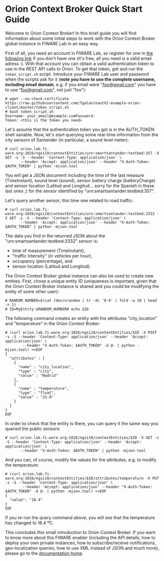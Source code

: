 # Orion Context Broker Quick Start Guide

Welcome to Orion Context Broker! In this brief guide you will find information about some initial steps to work with the Orion Context Broker global instance in FIWARE Lab in an easy way.

First of all, you need an account in FIWARE Lab, so register for one in [the following link](https://account.lab.fiware.org/users/sign_up) if you don't have one (it's free, all you need is a valid email adress :). With that account you can obtain a valid authentication token to use in the REST API calls to Orion. To get that token, get and run the `token_script.sh` script. Introduce your FIWARE Lab user and password when the scripts ask for it (**note you have to use the complete username, including email domain**, e.g. if you email were "foo@gmail.com" you have to use "foo@gmail.com", not just "foo"):

    # wget --no-check-certificate https://raw.githubusercontent.com/fgalan/oauth2-example-orion-client/master/token_script.sh
    # bash token_script.sh
    Username: your_email@example.comPassword:
    Token: <this is the token you need>

Let's assume that the authentication token you got is in the AUTH_TOKEN shell variable. Now, let's start querying some real-time information from the city sensors of Santander (in particular, a sound level meter):

    # curl orion.lab.fi-ware.org:1026/ngsi10/contextEntities/urn:smartsantander:testbed:357 -X GET -s -S --header 'Content-Type: application/json' \
           --header 'Accept: application/json' --header "X-Auth-Token: $AUTH_TOKEN" | python -mjson.tool

You will get a JSON document including the time of the last measure (TimeInstant), sound level (sound), sensor battery charge (batteryCharge) and sensor location (Latitud and Longitud... sorry for the Spanish in these last ones ;) for the sensor identified by "urn:smartsantander:testbed:357".

Let's query another sensor, this time one related to road traffic:

    # curl orion.lab.fi-ware.org:1026/ngsi10/contextEntities/urn:smartsantander:testbed:3332 -X GET -s -S --header 'Content-Type: application/json' \
           --header 'Accept: application/json' --header "X-Auth-Token: $AUTH_TOKEN" | python -mjson.tool

The data you find in the returned JSON about the "urn:smartsantander:testbed:3332" sensor is:

* time of measurement (TimeInstant),
* "traffic intensity" (in vehicles per hour),
* occupancy (percentage), and
* sensor location (Latitud and Longitud).

The Orion Context Broker global instance can also be used to create new entities. First, chose a unique entity ID (uniqueness is important, given that the Orion Context Broker instance is shared and you could be modifying the entity of some other user):

    # RANDOM_NUMBER=$(cat /dev/urandom | tr -dc '0-9' | fold -w 10 | head -n 1)
    # ID=MyEntity-$RANDOM_NUMBER# echo $ID

The following command creates an entity with the attributes "city_location" and "temperature" in the Orion Context Broker:

    # (curl orion.lab.fi-ware.org:1026/ngsi10/contextEntities/$ID -X POST -s -S --header 'Content-Type: application/json' --header 'Accept: application/json' \
            --header "X-Auth-Token: $AUTH_TOKEN" -d @- | python -mjson.tool) <<EOF
    {  
      "attributes" : [    
        {      
          "name" : "city_location",      
          "type" : "city",      
          "value" : "Madrid"    
        },    
        {      
          "name" : "temperature",      
          "type" : "float",      
          "value" : "23.8"    
        }  
      ]
    }
    EOF

In order to check that the entity is there, you can query it the same way you queried the public sensors:

    # curl orion.lab.fi-ware.org:1026/ngsi10/contextEntities/$ID -X GET -s -S --header 'Content-Type: application/json' --header 'Accept: application/json' \
           --header "X-Auth-Token: $AUTH_TOKEN" | python -mjson.tool

And you can, of course, modify the values for the attributes, e.g. to modify the temperature:

    # (curl orion.lab.fi-ware.org:1026/ngsi10/contextEntities/$ID/attributes/temperature -X PUT -s -S --header 'Content-Type: application/json' \
            --header 'Accept: application/json' --header "X-Auth-Token: $AUTH_TOKEN" -d @- | python -mjson.tool) <<EOF
    {  
      "value": "18.4"
    }
    EOF

If you re-run the query command above, you will see that the temperature has changed to 18.4 ºC.

This concludes this small introduction to Orion Context Broker. If you want to know more about this FIWARE enabler (including the API details, how to deploy your own private instances, how to subscribe/receive notifications, geo-localization queries, how to use XML instead of JSON and much more), please go to the [documentation home](http://github.com/telefonicaid/fiware-orion). 